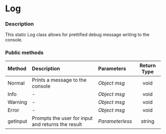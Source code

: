 # Log

### Description

This static Log class allows for prettified debug message writing to the console.

### Public methods
| Method     | Description | Parameters | Return Type|
| :---        |    :----   | :---- | :----: |
| Normal | Prints a message to the console | _Object msg_ | void |
| Info        | - | _Object msg_ | void |
| Warning    | - | _Object msg_ | void |
| Error | - | _Object msg_ | void |
| getInput| Prompts the user for input and returns the result | _Parameterless_ | string |